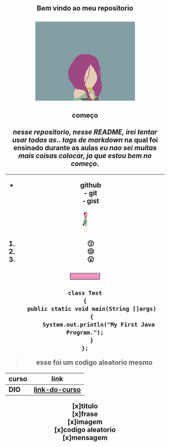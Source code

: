 <center> <h2> Bem vindo ao meu repositorio <h2> <center>

![imagem-de-garota](https://github.com/ThDeye/Gifs/blob/main/icone1.png)

#### começo   <br>

*nesse repositorio, nesse README, irei tentar usar todas as.. tags de markdown* __na qual foi ensinado durante as aulas__ ___eu nao sei muitas mais coisas colocar, ja que estou bem no começo.___

___________

- github   
      - git   
      - gist  

![gif](https://github.com/guhen-axe/O-amor/blob/main/garota-parada.gif)

1. 😗
2. 😒
3. 😮

<img src="https://github.com/ThDeye/Gifs/blob/main/hp.gif" width="100px">




`class Test` <br>
`{`<br>
`    public static void main(String []args)`<br>
`    {`<br>
`        System.out.println("My First Java Program.");`<br>
`    }`<br>
`};`<br>

>esse foi um codigo aleatorio mesmo

|   curso   |   link  |
|-----------|---------| 
|DIO        |[link-do-curso](https://web.dio.me/home)|


[x]titulo   <br>
[x]frase   <br>
[x]imagem   <br>
[x]codigo aleatorio   <br>
[x]mensagem
